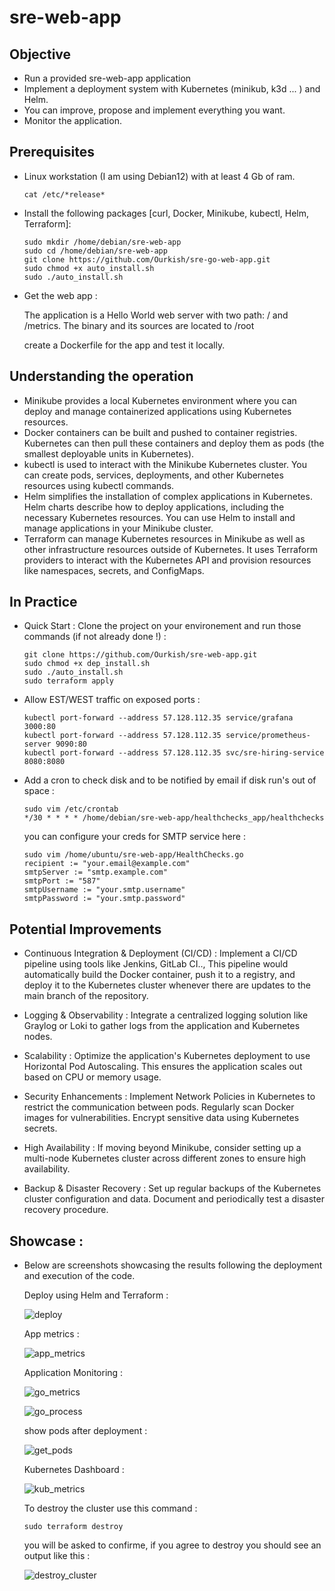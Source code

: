 # sre-web-app

## Objective

- Run a provided sre-web-app application
- Implement a deployment system with Kubernetes (minikub, k3d ... ) and Helm.
- You can improve, propose and implement everything you want.
- Monitor the application.

## Prerequisites

- Linux workstation (I am using Debian12) with at least 4 Gb of ram.
  `````
  cat /etc/*release*
  `````
- Install the following packages [curl, Docker, Minikube, kubectl, Helm, Terraform]:
  `````
  sudo mkdir /home/debian/sre-web-app
  sudo cd /home/debian/sre-web-app
  git clone https://github.com/Ourkish/sre-go-web-app.git
  sudo chmod +x auto_install.sh
  sudo ./auto_install.sh
  `````
- Get the web app :

  The application is a Hello World web server with two path: / and /metrics.
  The binary and its sources are located to /root
  
  create a Dockerfile for the app and test it locally.
  
## Understanding the operation

- Minikube provides a local Kubernetes environment where you can deploy and manage containerized applications using Kubernetes resources.
- Docker containers can be built and pushed to container registries. Kubernetes can then pull these containers and deploy them as pods (the smallest deployable units in Kubernetes).
- kubectl is used to interact with the Minikube Kubernetes cluster. You can create pods, services, deployments, and other Kubernetes resources using kubectl commands.
- Helm simplifies the installation of complex applications in Kubernetes. Helm charts describe how to deploy applications, including the necessary Kubernetes resources. You can use Helm to install and manage applications in your Minikube cluster.
- Terraform can manage Kubernetes resources in Minikube as well as other infrastructure resources outside of Kubernetes. It uses Terraform providers to interact with the Kubernetes API and provision resources like namespaces, secrets, and ConfigMaps.

## In Practice

- Quick Start :
  Clone the project on your environement and run those commands (if not already done !) :
  `````
  git clone https://github.com/Ourkish/sre-web-app.git
  sudo chmod +x dep_install.sh
  sudo ./auto_install.sh
  sudo terraform apply
  `````
  
- Allow EST/WEST traffic on exposed ports :
  `````
  kubectl port-forward --address 57.128.112.35 service/grafana 3000:80
  kubectl port-forward --address 57.128.112.35 service/prometheus-server 9090:80
  kubectl port-forward --address 57.128.112.35 svc/sre-hiring-service 8080:8080
  `````

- Add a cron to check disk and to be notified by email if disk run's out of space :
  `````
  sudo vim /etc/crontab
  */30 * * * * /home/debian/sre-web-app/healthchecks_app/healthchecks
  `````

  you can configure your creds for SMTP service here :
  `````
  sudo vim /home/ubuntu/sre-web-app/HealthChecks.go
  recipient := "your.email@example.com"
  smtpServer := "smtp.example.com"
  smtpPort := "587"
  smtpUsername := "your.smtp.username"
  smtpPassword := "your.smtp.password"
  `````
## Potential Improvements

- Continuous Integration & Deployment (CI/CD) :
Implement a CI/CD pipeline using tools like Jenkins, GitLab CI.., This pipeline would automatically build the Docker container, push it to a registry, and deploy it to the Kubernetes cluster whenever 
there are updates to the main branch of the repository.

- Logging & Observability :
Integrate a centralized logging solution like Graylog or Loki to gather logs from the application and Kubernetes nodes.

- Scalability :
Optimize the application's Kubernetes deployment to use Horizontal Pod Autoscaling. This ensures the application scales out based on CPU or memory usage.

- Security Enhancements :
Implement Network Policies in Kubernetes to restrict the communication between pods.
Regularly scan Docker images for vulnerabilities.
Encrypt sensitive data using Kubernetes secrets.

- High Availability :
If moving beyond Minikube, consider setting up a multi-node Kubernetes cluster across different zones to ensure high availability.

- Backup & Disaster Recovery :
Set up regular backups of the Kubernetes cluster configuration and data. 
Document and periodically test a disaster recovery procedure.

## Showcase :

- Below are screenshots showcasing the results following the deployment and execution of the code.

  Deploy using Helm and Terraform :

  ![deploy](https://github.com/Ourkish/sre-web-app/assets/67292535/9b5cdf6d-1465-459c-8f42-d3e8b31b8ec5)

  App metrics :

  ![app_metrics](https://github.com/Ourkish/sre-web-app/assets/67292535/ba6dde2c-e924-48a6-806b-4a532617b31b)

  Application Monitoring :
  
  ![go_metrics](https://github.com/Ourkish/sre-web-app/assets/67292535/0ccf2924-62ec-4f6f-be02-bb7065244781)

  ![go_process](https://github.com/Ourkish/sre-web-app/assets/67292535/abeb9b48-7b5f-4813-b773-f76ae5ca802a)

  show pods after deployment :
  
  ![get_pods](https://github.com/Ourkish/sre-web-app/assets/67292535/88317871-704f-423e-aad2-044a46898682)

  Kubernetes Dashboard :
  
  ![kub_metrics](https://github.com/Ourkish/sre-web-app/assets/67292535/d1a7a269-31da-43b4-816f-187bec36391b)

  To destroy the cluster use this command :
  `````
  sudo terraform destroy
  `````
  you will be asked to confirme, if you agree to destroy you should see an output like this :
  
  ![destroy_cluster](https://github.com/Ourkish/sre-web-app/assets/67292535/f59a86f6-ebb8-4583-b93a-82ba823591c6)
